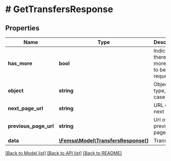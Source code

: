 # # GetTransfersResponse

## Properties

Name | Type | Description | Notes
------------ | ------------- | ------------- | -------------
**has_more** | **bool** | Indicates if there are more pages to be requested |
**object** | **string** | Object type, in this case is list |
**next_page_url** | **string** | URL of the next page. | [optional]
**previous_page_url** | **string** | Url of the previous page. | [optional]
**data** | [**\Femsa\Model\TransfersResponse[]**](TransfersResponse.md) | Transfers | [optional]

[[Back to Model list]](../../README.md#models) [[Back to API list]](../../README.md#endpoints) [[Back to README]](../../README.md)
